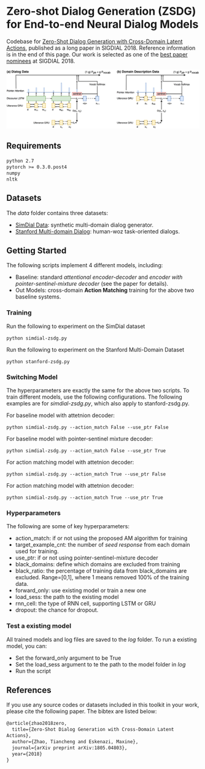 # Zero-shot Dialog Generation (ZSDG) for End-to-end Neural Dialog Models
Codebase for [Zero-Shot Dialog Generation with Cross-Domain Latent Actions](https://arxiv.org/abs/1805.04803), published as a long paper in SIGDIAL 2018. Reference information is in the end of this page.
Our work is selected as one of the [best paper nominees](http://workshops.sigdial.org/conference19/proceedings.html#bestpapercandidates) at SIGDIAL 2018.

<p align="center">
  <img width="700" src="sigdial_zs_ed.png">
</p>

## Requirements
    python 2.7
    pytorch >= 0.3.0.post4
    numpy
    nltk
    
## Datasets
The *data* folder contains three datasets:
- [SimDial Data](https://github.com/snakeztc/NeuralDialog-ZSDG/tree/master/data/simdial): synthetic multi-domain dialog generator.
- [Stanford Multi-domain Dialog](https://nlp.stanford.edu/blog/a-new-multi-turn-multi-domain-task-oriented-dialogue-dataset/): human-woz task-oriented dialogs.


## Getting Started

The following scripts implement 4 different models, including:
- Baseline: standard *attentional encoder-decoder* and *encoder with pointer-sentinel-mixture decoder* (see the paper for details).
- Out Models: cross-domain **Action Matching** training for the above two baseline systems. 

### Training

Run the following to experiment on the SimDial dataset

    python simdial-zsdg.py
    
Run the following to experiment on the Stanford Multi-Domain Dataset

    python stanford-zsdg.py
    
    
### Switching Model

The hyperparameters are exactly the same for the above two scripts. To train different models, use the following 
configurations. The following examples are for *simdial-zsdg.py*, which also apply to stanford-zsdg.py.

For baseline model with attetnion decoder:

    python simdial-zsdg.py --action_match False --use_ptr False
    
For baseline model with pointer-sentinel mixture decoder:

    python simdial-zsdg.py --action_match False --use_ptr True    
    
For action matching model with attetnion decoder:

    python simdial-zsdg.py --action_match True --use_ptr False
    
For action matching model with attetnion decoder:

    python simdial-zsdg.py --action_match True --use_ptr True    


### Hyperparameters
The following are some of key hyperparameters:

- action_match: if or not using the proposed AM algorithm for training
- target_example_cnt: the number of *seed response* from each domain used for training.
- use_ptr: if or not using pointer-sentinel-mixture decoder
- black_domains: define which domains are excluded from training
- black_ratio: the percentage of training data from black_domains are excluded. Range=[0,1], where 1 means removed 
100% of the training data.
- forward_only: use existing model or train a new one
- load_sess: the path to the existing model
- rnn_cell: the type of RNN cell, supporting LSTM or GRU
- dropout: the chance for dropout.


### Test a existing model
All trained models and log files are saved to the *log* folder. To run a existing model, you can:

- Set the forward_only argument to be True
- Set the load_sess argument to te the path to the model folder in *log*
- Run the script 

## References
   If you use any source codes or datasets included in this toolkit in your work, please cite the following paper. The bibtex are listed below:
   
    @article{zhao2018zero,
      title={Zero-Shot Dialog Generation with Cross-Domain Latent Actions},
      author={Zhao, Tiancheng and Eskenazi, Maxine},
      journal={arXiv preprint arXiv:1805.04803},
      year={2018}
    }

